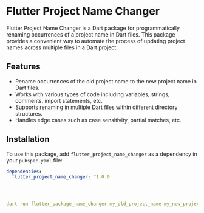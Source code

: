 # Flutter Project Name Changer

Flutter Project Name Changer is a Dart package for programmatically renaming occurrences of a project name in Dart files. This package provides a convenient way to automate the process of updating project names across multiple files in a Dart project.

## Features

- Rename occurrences of the old project name to the new project name in Dart files.
- Works with various types of code including variables, strings, comments, import statements, etc.
- Supports renaming in multiple Dart files within different directory structures.
- Handles edge cases such as case sensitivity, partial matches, etc.

## Installation

To use this package, add `flutter_project_name_changer` as a dependency in your `pubspec.yaml` file:

```yaml
dependencies:
  flutter_project_name_changer: ^1.0.0




dart run flutter_package_name_changer my_old_project_name my_new_project_name /path/to/your/project
